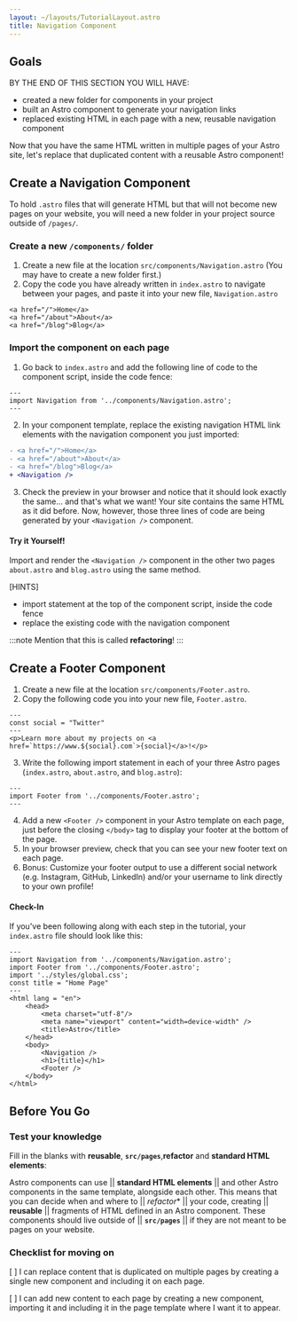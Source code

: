 ```yaml
---
layout: ~/layouts/TutorialLayout.astro
title: Navigation Component
---
```


## Goals

BY THE END OF THIS SECTION YOU WILL HAVE:
- created a new folder for components in your project
- built an Astro component to generate your navigation links
- replaced existing HTML in each page with a new, reusable navigation component

Now that you have the same HTML written in multiple pages of your Astro site, let's replace that duplicated content with a reusable Astro component!

## Create a Navigation Component
To hold `.astro` files that will generate HTML but that will not become new pages on your website, you will need a new folder in your project source outside of `/pages/`. 

### Create a new `/components/` folder
1. Create a new file at the location `src/components/Navigation.astro` (You may have to create a new folder first.)
2. Copy the code you have already written in `index.astro` to navigate between your pages, and paste it into your new file, `Navigation.astro`
```astro
<a href="/">Home</a>
<a href="/about">About</a>
<a href="/blog">Blog</a>
```
### Import the component on each page
1. Go back to `index.astro` and add the following line of code to the component script, inside the code fence:

```astro
---
import Navigation from '../components/Navigation.astro';
---
```

2. In your component template, replace the existing navigation HTML link elements with the navigation component you just imported:

```diff
- <a href="/">Home</a>
- <a href="/about">About</a>
- <a href="/blog">Blog</a>
+ <Navigation />
```
3. Check the preview in your browser and notice that it should look exactly the same... and that's what we want! Your site contains the same HTML as it did before. Now, however, those three lines of code are being generated by your `<Navigation />` component. 
#### Try it Yourself!
Import and render the `<Navigation />` component in the other two pages `about.astro` and `blog.astro` using the same method.

[HINTS]
- import statement at the top of the component script, inside the code fence
- replace the existing code with the navigation component

:::note
Mention that this is called **refactoring**!
:::

## Create a Footer Component
1. Create a new file at the location `src/components/Footer.astro`.
2. Copy the following code you into your new file, `Footer.astro`.
```astro
---
const social = "Twitter"
---
<p>Learn more about my projects on <a href=`https://www.${social}.com`>{social}</a>!</p>
```

3. Write the following import statement in each of your three Astro pages (`index.astro`, `about.astro`, and `blog.astro`):
```astro
---
import Footer from '../components/Footer.astro';
---
```
4. Add a new `<Footer />` component in your Astro template on each page, just before the closing `</body>` tag to display your footer at the bottom of the page. 
5. In your browser preview, check that you can see your new footer text on each page.
6. Bonus: Customize your footer output to use a different social network (e.g. Instagram, GitHub, LinkedIn) and/or your username to link directly to your own profile!

#### Check-In
If you've been following along with each step in the tutorial, your `index.astro` file should look like this:

```astro
---
import Navigation from '../components/Navigation.astro';
import Footer from '../components/Footer.astro';
import '../styles/global.css';
const title = "Home Page"
---
<html lang = "en">
    <head>
        <meta charset="utf-8"/>
        <meta name="viewport" content="width=device-width" />
        <title>Astro</title>
    </head>
    <body>
        <Navigation />
        <h1>{title}</h1>
        <Footer />
    </body>
</html>
```

## Before You Go

### Test your knowledge

Fill in the blanks with **reusable**, **`src/pages`**,**refactor** and **standard HTML elements**:

Astro components can use || **standard HTML elements** || and other Astro components in the same template, alongside each other. This means that you can decide when and where to || *refactor** || your code, creating || **reusable** || fragments of HTML defined in an Astro component. These components should live outside of || **`src/pages`** || if they are not meant to be pages on your website.

### Checklist for moving on
[ ] I can replace content that is duplicated on multiple pages by creating a single new component and including it on each page.

[ ] I can add new content to each page by creating a new component, importing it and including it in the page template where I want it to appear.
